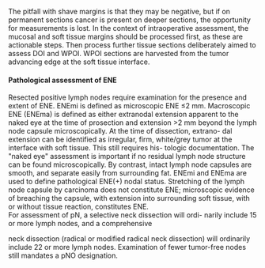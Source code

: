 The
pitfall with shave margins is that they may be negative, but if
on permanent sections cancer is present on deeper sections,
the opportunity for measurements is lost. In the context of
intraoperative assessment, the mucosal and soft tissue margins
should be processed first, as these are actionable steps. Then
process further tissue sections deliberately aimed to assess
DOI and WPOI. WPOI sections are harvested from the tumor
advancing edge at the soft tissue interface.  
#### Pathological assessment of ENE  
Resected positive lymph nodes require examination for the
presence and extent of ENE. ENEmi is defined as microscopic
ENE ≤2 mm. Macroscopic ENE (ENEma) is defined as either
extranodal extension apparent to the naked eye at the time of
prosection and extension >2 mm beyond the lymph node
capsule microscopically. At the time of dissection, extrano-
dal extension can be identified as irregular, firm, white/grey
tumor at the interface with soft tissue. This still requires his-
tologic documentation. The "naked eye" assessment is
important if no residual lymph node structure can be found
microscopically. By contrast, intact lymph node capsules are
smooth, and separate easily from surrounding fat. ENEmi
and ENEma are used to define pathological ENE(+) nodal
status. Stretching of the lymph node capsule by carcinoma
does not constitute ENE; microscopic evidence of breaching
the capsule, with extension into surrounding soft tissue, with
or without tissue reaction, constitutes ENE.  
For assessment of pN, a selective neck dissection will ordi-
narily include 15 or more lymph nodes, and a comprehensive  
<!-- PageNumber="7" -->
<!-- PageBreak -->  
<!-- PageNumber="86" -->
<!-- PageHeader="American Joint Committee on Cancer . 2017" -->  
neck dissection (radical or modified radical neck dissection)
will ordinarily include 22 or more lymph nodes. Examination
of fewer tumor-free nodes still mandates a pNO designation.
